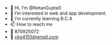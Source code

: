 - 👋 Hi, I’m @KetanGupta0
- 👀 I’m interested in web and app development.
- 🌱 I’m currently learning B.C.A
- 📫 How to reach me 
- 📲 870925072
- 📩 ckg4155@gmail.com

<!---
KetanGupta0/KetanGupta0 is a ✨ special ✨ repository because its `README.md` (this file) appears on your GitHub profile.
You can click the Preview link to take a look at your changes.
--->
